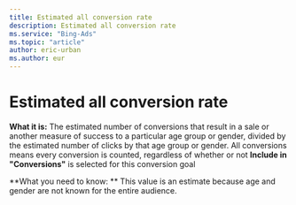 ```yaml
---
title: Estimated all conversion rate
description: Estimated all conversion rate
ms.service: "Bing-Ads"
ms.topic: "article"
author: eric-urban
ms.author: eur
---
```


# Estimated all conversion rate

**What it is:**    The estimated number of conversions that result in a sale or another measure of success to a particular age group or gender, divided by the estimated number of clicks by that age group or gender. All conversions means every conversion is counted, regardless of whether or not **Include in "Conversions"** is selected for this conversion goal

**What you need to know: **    This value is an estimate because age and gender are not known for the entire audience.


